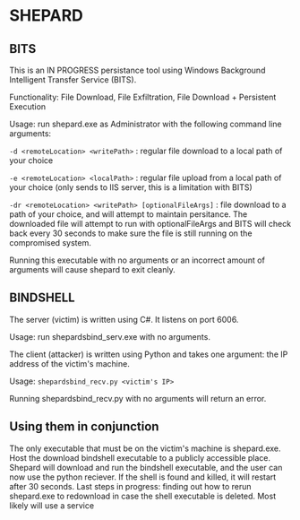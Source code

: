 # SHEPARD 

## BITS

This is an IN PROGRESS persistance tool using Windows Background Intelligent Transfer Service (BITS). 

Functionality: File Download, File Exfiltration, File Download + Persistent Execution

Usage: run shepard.exe as Administrator with the following command line arguments:
  
  `-d <remoteLocation> <writePath>` : regular file download to a local path of your choice
  
  `-e <remoteLocation> <localPath>` : regular file upload from a local path of your choice (only sends to IIS server, this is a limitation with BITS)
  
  `-dr <remoteLocation> <writePath> [optionalFileArgs]` :  file download to a path of your choice, and will attempt to maintain persitance. The downloaded file will attempt to run with optionalFileArgs and BITS will check back every 30 seconds to make sure the file is still running on the compromised system.
  
Running this executable with no arguments or an incorrect amount of arguments will cause shepard to exit cleanly.

## BINDSHELL

The server (victim) is written using C#. It listens on port 6006.

Usage: run shepardsbind_serv.exe with no arguments.

The client (attacker) is written using Python and takes one argument: the IP address of the victim's machine. 

Usage: `shepardsbind_recv.py <victim's IP>`

Running shepardsbind_recv.py with no arguments will return an error.

## Using them in conjunction

The only executable that must be on the victim's machine is shepard.exe. Host the download bindshell executable to a publicly accessible place. 
Shepard will download and run the bindshell executable, and the user can now use the python reciever. If the shell is found and killed, it will restart after 30 seconds.
Last steps in progress: finding out how to rerun shepard.exe to redownload in case the shell executable is deleted. Most likely will use a service
